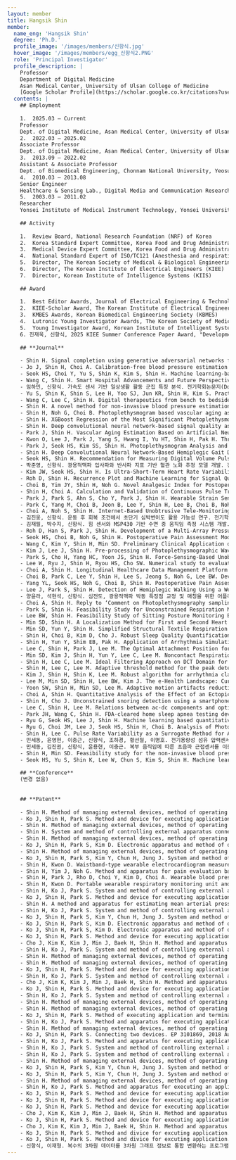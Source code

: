 ```yaml
--- 
layout: member 
title: Hangsik Shin 
member:
  name_eng: 'Hangsik Shin'
  degree: 'Ph.D.'
  profile_image: '/images/members/신항식.jpg'
  hover_image: '/images/members/egg_신항식2.PNG'
  role: 'Principal Investigator'
  profile_description: |
    Professor
    Department of Digital Medicine
    Asan Medical Center, University of Ulsan College of Medicine
    [Google Scholar Profile](https://scholar.google.co.kr/citations?user=N1MUdi4AAAAJ&hl=en)
  contents: |
    ## Employment
    
    1.  2025.03 – Current
    Professor
    Dept. of Digital Medicine, Asan Medical Center, University of Ulsan College of Medicine, Seoul, South Korea
    2.  2022.03 – 2025.02
    Associate Professor
    Dept. of Digital Medicine, Asan Medical Center, University of Ulsan College of Medicine, Seoul, South Korea
    3.  2013.09 – 2022.02
    Assistant & Associate Professor
    Dept. of Biomedical Engineering, Chonnam National University, Yeosu, South Korea
    4.  2010.03 – 2013.08
    Senior Engineer
    Healthcare & Sensing Lab., Digital Media and Communication Research Center, Samsung Electronics, Suwon, South Korea
    5.  2003.03 – 2011.02
    Researcher
    Yonsei Institute of Medical Instrument Technology, Yonsei University, Seoul, South Korea
    
    ## Activity
    
    1.  Review Board, National Research Foundation (NRF) of Korea
    2.  Korea Standard Expert Committee, Korea Food and Drug Administration
    3.  Medical Device Expert Committee, Korea Food and Drug Administration
    4.  National Standard Expert of ISO/TC121 (Anesthesia and respiration device), Korea Food and Drug Administration
    5.  Director, The Korean Society of Medical & Biological Engineering (KOSOMBE)
    6.  Director, The Korean Institute of Electrical Engineers (KIEE)
    7.  Director, Korean Institute of Intelligence Systems (KIIS)
    
    ## Award
    
    1.  Best Editor Awards, Journal of Electrical Engineering & Technology
    2.  KIEE-Scholar Award, The Korean Institute of Electrical Engineers (KIEE)
    3.  KMBES Awards, Korean Biomedical Engineering Society (KBMES)
    4.  Lutronic Young Investigator Awards, The Korean Society of Medical & Biological Engineering (KOSOMBE)
    5.  Young Investigator Award, Korean Institute of Intelligent Systems (KIIS)
    6. 진재욱, 신항식, 2025 KIEE Summer Conference Paper Award, "Development of artificial intelligence for predicting postoperative pain based on preoperative biosignal"; RS-2024-00423853;RS-2022-00141473, 2025-07-18
    
    ## **Journal**
    
    - Shin H. Signal completion using generative adversarial networks for enhanced photoplethysmography measurement accuracy. Computers in Biology and Medicine. 2024 Jul; 180(108952):; IF:7@2023JIF; HI22C1668, RS-2023-00215716.
    - Jo J, Shin H, Choi A. Calibration-free blood pressure estimation based on a convolutional neural network. Psychophysiology. 2024 Apr; 61(4):14480; IF:3.7@2022JIF; RS-2022-00141473, 2021R1F1A1062181.
    - Seok HS, Choi Y, Yu S, Shin K, Kim S, Shin H. Machine learning-based delta check method for detecting misidentification errors in tumor marker tests. Clinical Chemistry and Laboratory Medicine. 2023 Dec; 62(7):1421-1432; IF:6.8@2022JIF; HR20C0026, 2023IP0003-1.
    - Wang C, Shin H. Smart Hospital Advancements and Future Perspectives in South Korea. Clinical Chemistry and Laboratory Medicine (CCLM). 2023 Dec; 72(11):1441-1448; HR20C0026, 2023IP0003-1.
    - 임하민, 신항식. 가속도 센서 기반 일상생활 활동 군집 특징 분석. 전기학회논문지(Domestic) 특집호. 2023 11; HI22C1668, HR20C0026.
    - Yu S, Shin K, Shin S, Lee H, Yoo SJ, Jun KR, Shin H, Kim S. Practical delta check limits for tumour markers in different clinical settings. Clinical Chemistry and Laboratory Medicine (CCLM). 2023 Mar; 61(10):1829-1840; IF:8.49@2021JIF; 2023IP0039-1.
    - Wang C, Lee C, Shin H. Digital therapeutics from bench to bedside. npj Digital Medicine. 2023 Mar; 6(1):38; IF:15.2@2021JIF; RS-2022-00141473, HI21C0011, HR20C0026.
    - Shin H. A novel method for non-invasive blood pressure estimation based on continuous pulse transit time: An observational study. Psychophysiology. 2023 Feb; 60(2):e14173-e14173; IF:4.348@2021JIF; HI21C0011, 2018R1D1A3B07046442.
    - Shin H, Noh G, Choi B. Photoplethysmogram based vascular aging assessment using the deep convolutional neural network. Scientific Reports. 2022 Jul; 12(11377):; IF:4.997@2021JIF; 2018R1D1A3B07046442, HI21C0011.
    - Shin H. XGBoost Regression of the Most Significant Photoplethysmogram Features for Assessing Vascular Aging. IEEE journal of biomedical and health informatics. 2022 Jul; 26(7):3354-3361; IF:7.021@2021JIF; 2018R1D1A3B07046442, HI21C0011.
    - Shin H. Deep convolutional neural network-based signal quality assessment for photoplethysmogram. Computers in Biology and Medicine. 2022 Jul; 145(105430):; IF:6.698@2021JIF; 2018R1D1A3B07046442, HI21C0011.
    - Park J, Shin H. Vascular Aging Estimation Based on Artificial Neural Network Using Photoplethysmogram Waveform Decomposition: Retrospective Cohort Study. JMIR Medical Informatics. 2022 Mar; 10(3):1-17; IF:2.96@2020JIF; 2018R1D1A3B07046442, HI21C0011.
    - Kwon O, Lee J, Park J, Yang S, Hwang I, Yu HT, Shin H, Pak H. Three-Dimensional Atrial Wall Thickness Measurement Algorithm From a Segmented Atrial Wall Using a Partial Differential Equation. IEEE Access. 2022 Mar; IF:3.476@2020JIF; HI21C0011, NRF-2020R1A2B5B01001695.
    - Park J, Seok HS, Kim SS, Shin H. Photoplethysmogram Analysis and Applications: An Integrative Review. Frontiers in Physiology. 2022 Mar; IF:4.566@2020JIF; 2018R1D1A3B07046442, HI21C0011.
    - Shin H. Deep Convolutional Neural Network-Based Hemiplegic Gait Detection Using an Inertial Sensor Located Freely in a Pocket. Sensors. 2022 Mar; 22(5):1920; IF:3.576@2020JIF; 2018R1D1A3B07046442, HI21C0011.
    - Seok HS, Shin H. Recommendation for Measuring Digital Volume Pulse in Mobile Application: For Healthy Normal Subject. IEEE Access. 2021 May; IF:3.745@2019JIF; 2016M3A9F1941328, 2018R1D1A3B07046442.
    - 박준영, 신항식. 광용적맥파 입사파와 반사파 지표 기반 혈관 노화 추정 모델 개발. 전기학회논지. 2021 04; 70(4):700-706; 2018R1D1A3B07046442, 2016M3A9F1941328.
    - Kim JW, Seok HS, Shin H. Is Ultra-Short-Term Heart Rate Variability Valid in Non-static Conditions?. Frontiers in Physiology. 2021 Mar; 12(596060):; IF:3.367@2019JIF; 2018R1A4A1025704, 2018R1D1A3B07046442.
    - Roh D, Shin H. Recurrence Plot and Machine Learning for Signal Quality Assessment of Photoplethysmogram in Mobile Environment. Sensors. 2021 Mar; 21(6):2188; IF:3.275@2019JIF; 2018R1A4A1025704, 2016M3A9F1941328.
    - Choi B, Yim JY, Shin H, Noh G. Novel Analgesic Index for Postoperative Pain Assessment Based on a Photoplethysmographic Spectrogram and Convolutional Neural Network: Observational Study. Journal of Medical Internet Research. 2021 Feb; 23(2):e23920; IF:5.03@2019JIF; 2018R1A4A1025704, 2018R1D1A3B07046442.
    - Shin H, Choi A. Calculation and Validation of Continuous Pulse Transit Time Based on Normalized Pulse Wave Velocity. IEEE Access. 2020 Dec; IF:3.745@2019JIF; 2018R1A4A1025704, 2016M3A9F1941328.
    - Park J, Park S, Ahn S, Cho Y, Park J, Shin H. Wearable Strain Sensor Using Conductive Yarn Sewed on Clothing for Human Respiratory Monitoring. IEEE Sensors Journal. 2020 Nov; 20(21):12628-12636; IF:3.073@2019JIF; 2018R1A2B6005220, 2018R1A4A1025704.
    - Park C, Yang M, Choi B, Jeon B, Lee Y, Shin H, Lee B, Choi B, Noh G. Performance of the nasal photoplethysmographic index as an analgesic index during surgery under general anaesthesia. Scientific Reports. 2020 Apr; IF:4.011@2018JIF; 10047088.
    - Choi A, Noh S, Shin H. Internet-Based Unobtrusive Tele-Monitoring System for Sleep and Respiration. IEEE Access. 2020 Apr; IF:3.745@2018JIF; 2016M3A9F1941328, GCU-2019-0386.
    - 김진웅, 신항식. 운동 후 회복 조건에서 초단기 심박변이도 활용 가능성 연구. 전기학회논지. 2020 01; 69(1):114-119; 2018R1A4A1025704, 2018R1D1A3B07046442.
    - 김재필, 박수지, 신항식. 힘 센서와 MSP430 기반 수면 중 움직임 측정 시스템 개발. 전기학회논지. 2019 12; 68(12):1612-1617; IITP-2019-2014-1-00720.
    - Roh D, Han S, Park J, Shin H. Development of a Multi-Array Pressure Sensor Module for Radial Artery Pulse Wave Measurement. Sensors. 2019 Dec; 20(1):33; IF:3.031@2018JIF; 2018R1A4A1025704, 2016M3A9F1941328.
    - Seok HS, Choi B, Noh G, Shin H. Postoperative Pain Assessment Model Based on Pulse Contour Characteristics Analysis. IEEE Journal of Biomedical and Health Informatics. 2019 Nov; 23(6):2317-2324; IF:4.217@2018JIF; 2018R1A4A1025704, 2016M3A9F1941328.
    - Wang C, Kim Y, Shin H, Min SD. Preliminary Clinical Application of Textile Insole Sensor for Hemiparetic Gait Pattern Analysis. Sensors. 2019 Sep; 19(18):3950; IF:3.031@2018JIF; IITP-2019-2014-1-00720.
    - Kim J, Lee J, Shin H. Pre-processing of Photoplethysmographic Waveform for Amplitude Regularization. Journal of Electrical Engineering & Technology. 2019 Jul; 14(4):1741-1748; IF:0.715@2018JIF; 2018R1A4A1025704, 2018R1D1A3B07046442.
    - Park S, Cho H, Yang HC, Yoon JS, Shin H. Force-Sensing-Based Unobtrusive System for Awakening and Respiration Rate Analysis during Sleep. IEEE Sensors Journal. 2019 Mar; 19(5):1917-1924; IF:2.617@2017JIF; IITP-2018-2014-1-00720, 2016M3A9F1941328.
    - Lee W, Ryu J, Shin H, Ryou HS, Cho SW. Numerical study to evaluate the effect of a surface-based sensor on arterial tonometry. Computer Methods in Biomechanics and Biomedical Engineering. 2018 Nov; 21(16):845-851; IF:1.974@2017JIF; 2015R1D1A1A01057341.
    - Choi A, Shin H. Longitudinal Healthcare Data Management Platform of Healthcare IoT Devices for Personalized Services. Journal of Universal Computer Science. 2018 Sep; 24(9):1153-1169; IF:1.066@2017JIF; 2016R1D1A1B03935104, 2016M3A9F1941328.
    - Choi B, Park C, Lee Y, Shin H, Lee S, Jeong S, Noh G, Lee BW. Development of a new analgesic index using nasal photoplethysmography. Anaesthesia. 2018 Sep; 73(9):1123-130; IF:5.431@2017JIF; 10047088.
    - Yang YL, Seok HS, Noh G, Choi B, Shin H. Postoperative Pain Assessment Indices Based on Photoplethysmography Waveform Analysis. Frontiers in Physiology. 2018 Aug; IF:3.394@2017JIF; 2015R1C1A1A02036535, 2016M3A9F1941328.
    - Lee J, Park S, Shin H. Detection of Hemiplegic Walking Using a Wearable Inertia Sensing Device. Sensors. 2018 May; 18(6):1736; IF:2.475@2016JIF; 2016M3A9F1941328.
    - 양윤라, 석현석, 신항식. 심전도, 광용적맥파 박동 특징점 교정 및 매칭을 위한 어플리케이션 개발. 한국지능시스템학회 논문지. 2017 12; 27(6):556-572; 2015R1C1A1A02036535.
    - Choi A, Shin H. Reply to ‘Comment on Photoplethysmography sampling frequency: pilot assessment of how low can we go to analyze pulse rate variability with reliability?’. Physiological Measurement. 2017 Nov; 38(12):2252-2256; IF:2.058@2016JIF; 2015R1C1A1A02036535.
    - Park S, Shin H. Feasibility Study for Unconstrained Respiration Monitoring Based on Multi-Way Approach Using an Acceleration and Force Sensing Module. IEEE Sensors Journal. 2017 Jun; 17(11):3482-3489; IF:2.512@2016JIF; 2016M3A9F1941328.
    - Lee BW, Shin H. Feasibility Study of Sitting Posture Monitoring Based on Piezoresistive Conductive Film-Based Flexible Force Sensor. IEEE Sensors Journal. 2016 Jan; 16(1):15-16; IF:1.889@2014JIF; IITP-2015-H8601-15-1009.
    - Min SD, Shin H. A Localization Method for First and Second Heart Sounds Based on Energy Detection and Interval Regulation. Journal of Electrical Engineering & Technology. 2015 Sep; 10(6):2126-2134; IF:0.528@2014JIF; 20120676, IITP-2015-H8601-15-1009.
    - Min SD, Yun Y, Shin H. Simplified Structural Textile Respiration Sensor Based on Capacitive Pressure Sensing Method. IEEE Sensors Journal. 2014 Sep; 14(9):3245-3251; IF:1.889@2013JIF; 20120676.
    - Shin H, Choi B, Kim D, Cho J. Robust Sleep Quality Quantification Method for a Personal Handheld Device. Telemedicine and e-Health. 2014 Jun; 20(6):522-530; IF:1.416@2013JIF.
    - Shin H, Yun Y, Shim EB, Pak H. Application of Arrhythmia Simulation Modeling on Catheter Ablation of Fibrillation. Journal of Arrhythmia. 2012 Oct.
    - Lee C, Shin H, Park J, Lee M. The Optimal Attachment Position for a Fingertip Photoplethysmographic Sensor With Low DC. IEEE Sensors Journal. 2012 May; 12(5):1253-1254; IF:1.52@2010JIF.
    - Min SD, Kim J, Shin H, Yun Y, Lee C, Lee M. Noncontact Respiration Rate Measurement System Using an Ultrasonic Proximity Sensor. IEEE Sensors Journal. 2010 Nov; 10(11):1732-1739; IF:1.61@2009JIF.
    - Shin H, Lee C, Lee M. Ideal Filtering Approach on DCT Domain for Biomedical Signals: Index Blocked DCT Filtering Method (IB-DCTFM). Journal of Medical Systems. 2010 Aug; 34(4):741-753; IF:0.674@2009JIF.
    - Shin H, Lee C, Lee M. Adaptive threshold method for the peak detection of photoplethysmographic waveform. Computers in Biology and Medicine. 2009 Dec; 39(12):1145-1152; IF:1.272@2008JIF.
    - Kim J, Shin H, Shin K, Lee M. Robust algorithm for arrhythmia classification in ECG using extreme learning machine. BioMedical Engineering Online. 2009 Oct; IF:1.8@2008JIF.
    - Lee M, Min SD, Shin H, Lee BW, Kim J. The e-Health Landscape: Current Status and Future Prospects in Korea. Telemedicine and e-Health. 2009 May; 15(4):362-369; IF:1.409@2007JIF.
    - Yoon SW, Shin H, Min SD, Lee M. Adaptive motion artifacts reduction algorithm for ECG signal in textile wearable sensor. IEICE Electronics Express. 2007 May; 4(10):312-318; IF:0.436@2005JIF.
    - Choi A, Shin H. Quantitative Analysis of the Effect of an Ectopic Beat on the Heart Rate Variability in the Resting Condition. frontiers in Physiology. 2018 Jul; NRF-2015R1C1A1A02036535, NRF-2018R1A4A1025704, NRF-2016M3A9F1941328.
    - Shin H, Cho J. Unconstrained snoring detection using a smartphone during ordinary sleep. BioMedical Engineering Online. 2014 Aug; IF:1.139@2013JIF; NIPA-2014-H0401-14-1022.
    - Lee C, Shin H, Lee M. Relations between ac-dc components and optical path length in photoplethysmography. Journal of Biomedical Optics. 2011 Jul; 16(7):077012-1~4; IF:2.501@2010JIF.
    - Park JH, Wang C, Shin H. FDA-cleared home sleep apnea testing devices. npj Digital Medicine. 2024 May; 7(1):123; IF:15.2@2022JIF; RS-2023-00215716, HR20C0026.
    - Ryu G, Seok HS, Lee J, Shin H. Machine learning based quantitative pain assessment for the perioperative period. npj Digital Medicine. 2025 Jan; 8(1):53; IF:12.4@2023JIF; HR20C0026, HI22C1668, RS-2024-00335644.
    - Ryu G, Choi JM, Lee J, Seok HS, Shin H, Choi B. Analysis of Photoplethysmography-Based Surgical Pain Severity Assessment Markers. Journal of Electrical Engineering & Technology. 2024 Aug; 19(6):3665-3674; IF:1.6@2023JIF; 2021-0100, KCT0005840.
    - Shin H, Lee C. Pulse Rate Variability as a Surrogate Method for Autonomic Nervous System assessment Comparing with Heart Rate Variability. Advanced Science Letters. 2012 Nov; 18(1):92-98.
    - 민세동, 윤영현, 이충근, 신항식, 조하경, 황선철, 이명호. 전기용량성 섬유 압력센서를 이용한 호흡측정 시스템. 전기학회논지. 2010 03; 59(1):58-63.
    - 민세동, 김진권, 신항식, 윤용현, 이충근. 복부 움직임에 따른 초음파 근접센서를 이용한 호흡측정에 관한 연구. 전기학회논지. 2009 10; 58(10):2071-2078.
    - Shin H, Min SD. Feasibility study for the non-invasive blood pressure estimation based on ppg morphology: normotensive subject study. BioMedical Engineering Online. 2017 Jan; 16(1):10; IF:1.683@2015JIF; IITP-2016-H8601-16-1009, No. 20130599.
    - Seok HS, Yu S, Shin K, Lee W, Chun S, Kim S, Shin H. Machine learning-based sample misidentification error detection in clinical laboratory tests: A retrospective multicenter study. Clinical Chemistry. 2024 Aug; 70(10):1256-1267; IF:7.1@2023JIF; RA-2024-00423853, 2024IP0001.
    
    ## **Conference**
    (변경 없음)
    
    
    ## **Patent**
    
    - Shin H. Method of managing external devices, method of operating external device, host device, management server, and external device. US 18/505,903, 2025 Mar 25.
    - Ko J, Shin H, Park S. Method and device for executing application. US 12,035,386 B2, 2024 Jul 9.
    - Shin H. Method of managing external devices, method of operating external device, host device, management server, and external device. US 11,875,881 B2, 2024 Jan 16.
    - Shin H. System and method of controlling external apparatus connected with device. US 11,651,676 B2, 2023 May 16.
    - Shin H. Method of managing external devices, method of operating external device, host device, management server, and external device. US 11,056,234 B2, 2021 Jul 6.
    - Ko J, Shin H, Park S, Kim D. Electronic apparatus and method of outputting content by the electronic apparatus. US 11,051,147 B2, 2021 Jun 29.
    - Shin H. Method of managing external devices, method of operating external device, host device, management server, and external device. US 17342860, 2021 Jun 9.
    - Ko J, Shin H, Park S, Kim Y, Chun H, Jung J. System and method of controlling external apparatus connected with device. US 10,991,462 B2, 2021 Apr 27.
    - Shin H, Kwon D. Waistband-type wearable electrocardiogram measurement apparatus, and method and apparatus for measuring heartbeat using same. PCT 2021/002702, 2021 Mar 4.
    - Shin H, Yim J, Noh G. Method and apparatus for pain evaluation based on ppg-based spectrogram and cnn. PCT 2021/002696, 2021 Mar 4.
    - Shin H, Park J, Rho D, Choi Y, Kim D, Choi A. Wearable blood pressure measurement device comprising multi-array pressure sensor. PCT 2021/001864, 2021 Feb 15.
    - Shin H, Kwon D. Portable wearable respiratory monitoring unit and mask comprising the same. PCT 2021/001632, 2021 Feb 8.
    - Shin H, Ko J, Park S. System and method of controlling external apparatus connected with device. US 10,847,024 B2, 2020 Nov 24.
    - Ko J, Shin H, Park S. Method and device for executing application. US 10,813,151 B2, 2020 Oct 20.
    - Shin H. A method and apparatus for estimating mean arterial pressure based on pressure and pulse wave. PCT 2020/012934, 2020 Sep 24.
    - Shin H, Ko J, Park S. System and method of controlling external apparatus connected with device. US 10,720,046 B2, 2020 Jul 21.
    - Ko J, Shin H, Park S, Kim Y, Chun H, Jung J. System and method of controlling external apparatus connected with device. US 10,567,189 B2, 2020 Feb 18.
    - Ko J, Shin H, Park S, Kim D. Electronic apparatus and method of outputting content by the electronic apparatus. US 10,524,100 B2, 2019 Dec 31.
    - Ko J, Shin H, Park S, Kim D. Electronic apparatus and method of outputting content by the electronic apparatus. US 16/730,078, 2019 Dec 30.
    - Ko J, Shin H, Park S. Method and device for executing application. US 10,485,041 B1, 2019 Nov 19.
    - Cho J, Kim K, Kim J, Min J, Baek H, Shin H. Method and apparatus for measuring bio signal. CN 105764414 B, 2019 Nov 15.
    - Shin H, Ko J, Park S. System and method of controlling external apparatus connected with device. US 10,460,597 B2, 2019 Oct 29.
    - Shin H. Method of managing external devices, method of operating external device, host device, management server, and external device. US 10,459,712 B2, 2019 Oct 29.
    - Shin H. Method of managing external devices, method of operating external device, host device, management server, and external device. US 16/654,266, 2019 Oct 16.
    - Ko J, Shin H, Park S. Method and device for executing application. US 16/546,073, 2019 Aug 20.
    - Shin H, Ko J, Park S. System and method of controlling external apparatus connected with device. US 16/535,748, 2019 Aug 8.
    - Cho J, Kim K, Kim J, Min J, Baek H, Shin H. Method and apparatus for measuring bio signal. US 10,251,607 B2, 2019 Apr 9.
    - Ko J, Shin H, Park S. Method and device for executing application. US 10,244,570 B2, 2019 Mar 26.
    - Shin H, Ko J, Park S. System and method of controlling external apparatus connected with device. CN 104620597 B, 2019 Mar 8.
    - Shin H. Method of managing external devices, method of operating external device, host device, management server, and external device. CN 103870402 B, 2019 Feb 1.
    - Shin H. Method of managing external devices, method of operating external device, host device, management server, and external device. US 10,114,631 B2, 2018 Oct 30.
    - Ko J, Shin H, Park S. Method of executing application and terminal using the method. CN 103677257 B, 2018 Oct 19.
    - Shin H, Ko J, Park S. Method and apparatus for executing application in device. CN 104620220 B, 2018 Jul 20.
    - Shin H. Method of managing external devices, method of operating external device, host device, management server and external device. RU 2654164 C2, 2018 May 16.
    - Ko J, Shin H, Park S. Connecting two devices. EP 3101869, 2018 Aug 1.
    - Shin H, Ko J, Park S. Method and apparatus for executing application in device. US 09,880,584 B2, 2018 Jan 30.
    - Shin H, Ko J, Park S. System and method of controlling external apparatus connected with device. US 09,842,490 B2, 2017 Dec 12.
    - Shin H, Ko J, Park S. System and method of controlling external apparatus connected with device. US 15/801,417, 2017 Nov 2.
    - Shin H. Method of managing external devices, method of operating external device, host device, management server, and external device. US 09,740,470 B2, 2017 Aug 22.
    - Ko J, Shin H, Park S, Kim Y, Chun H, Jung J. System and method of controlling external apparatus connected with device. US 09,722,811 B2, 2017 Aug 1.
    - Ko J, Shin H, Park S, Kim Y, Chun H, Jung J. System and method of controlling external apparatus connected with device. US 15/654,829, 2017 Jul 20.
    - Shin H. Method of managing external devices, method of operating external device, host device, management server, and external device. AU 2013364704 B2, 2017 Jul 6.
    - Shin H, Ko J, Park S. Method and apparatus for executing an application in a device. EP 2706734 B1, 2017 Apr 26.
    - Ko J, Shin H, Park S. Method and device for executing application. US 09,635,499 B2, 2017 Apr 25.
    - Ko J, Shin H, Park S. Method and device for executing application. US 15/471,832, 2017 Mar 28.
    - Ko J, Shin H, Park S. Method and device for executing application. EP 2706726 B1, 2016 Oct 12.
    - Cho J, Kim K, Kim J, Min J, Baek H, Shin H. Method and apparatus for measuring bio signal. EP 3075310 A1, 2016 Oct 5.
    - Ko J, Shin H, Park S. Method and device for executing application. RU 2585168 C1, 2016 May 27.
    - Cho J, Kim K, Kim J, Min J, Baek H, Shin H. Method and apparatus for measuring bio signal. US 15/163,073, 2016 May 24.
    - Ko J, Shin H, Park S. Method and divice for excuting application. US 9,277,576 B2, 2016 Mar 1.
    - Ko J, Shin H, Park S. Method and divice for excuting application. US 15/010,659, 2016 Jan 29.
    - 신항식, 이재형. 복수의 3차원 데이터를 3차원 그래프 정보로 통합 변환하는 프로그램. KR C-2025-002262, 2025. 1. 15.
--- 
```

